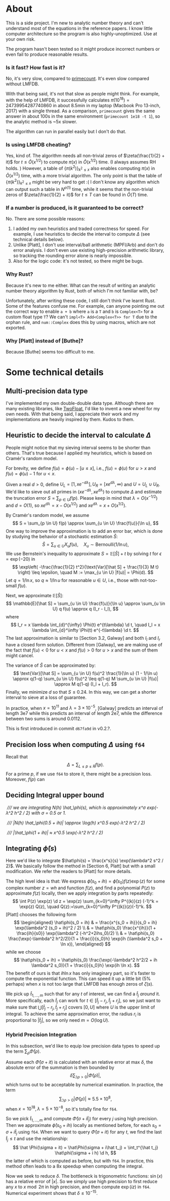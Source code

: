 # $\newcommand{\d}{\mathrm{d}}$About

This is a side project. I'm new to analytic number theory and can't understand most of the equations in the reference papers. I know little computer architecture so the program is also highly-unoptimized. Use at your own risk.

The program hasn't been tested so it might produce incorrect numbers or even fail to produce reasonable results.

### Is it fast? How fast is it?

No, it's very slow, compared to [primecount](https://github.com/kimwalisch/primecount). It's even slow compared without LMFDB.

With that being said, it's not that slow as people might think. For example, with the help of LMFDB, it successfully calculates $\pi(10^{18}) = 24739954287740860$ in about 8.5min in my laptop (Macbook Pro 13-inch, 2017) with a single thread. As a comparison, `primecount` gives the same answer in about 100s in the same environment (`primecount 1e18 -t 1`), so the analytic method is ~5x slower.

The algorithm can run in parallel easily but I don't do that.

### Is using LMFDB cheating?

Yes, kind of. The algorithm needs all non-trivial zeros of $\zeta(\frac{1}{2} + it)$ for $t \leq \tilde O(x^{1/2})$ to compute $\pi(x)$ in $\tilde O(x^{1/2})$ time. (I always assumes RH holds. ) However, a table of $\{\pi(k^2)\}_{k^2 \leq x}$ also enables computing $\pi(x)$ in $\tilde O(x^{1/2})$ time, with a more trivial algorithm. The only point is that the table of $\{\pi(k^2)\}_{k^2 \leq x}$ might be very hard to get :( I don't know any algorithm which can output such a table in $N^{o(1)}$ time, while it seems that the non-trivial zeros of $\zeta(\frac{1}{2} + it)$ for $t \leq T$ can be found in $\tilde O(T)$ time.

### If a number is produced, is it guaranteed to be correct?

No. There are some possible reasons:

1. I added my own heuristics and traded correctness for speed. For example, I use heuristics to decide the interval to compute $\Delta$ (see technical details below).
2. Unlike [Platt], I don't use interval/ball arithmetic (MPFI/Arb) and don't do error analysis. I don't even use existing high-precision arithmetic library, so tracking the rounding error alone is nearly impossible.
3. Also for the logic code: it's not tested, so there might be bugs.

### Why Rust?

Because it's new to me either. What can the result of writing an analytic number theory algorithm by Rust, both of which I'm not familiar with, be?

Unfortunately, after writing these code, I still don't think I've learnt Rust. Some of the features confuse me. For example, can anyone pointing me out the correct way to enable `a + b` where `a` is a `T` and `b` is `Complex<T>` for a custom float type `T`? We can't `impl<T> Add<Complex<T>> for T`  due to the orphan rule, and `num::Complex` does this by using macros, which are not exported.

### Why [Platt] instead of [Buthe]?

Because [Buthe] seems too difficult to me.

# Some technical details

## Multi-precision data type

I've implemented my own double-double data type. Although there are many existing libraries, like [TwoFloat](https://github.com/ajtribick/twofloat), I'd like to invent a new wheel for my own needs. With that being said, I appreciate their work and my implementations are heavily inspired by them. Kudos to them.

## Heuristic to decide the interval to calculate $\Delta$

People might notice that my sieving interval seems to be shorter than others. That's true because I applied my heuristics, which is based on Cramér's random model.

For brevity, we define $f(u) = \phi(u) - [u \leq x]$, i.e., $f(u) = \phi(u)$ for $u > x$ and $f(u) = \phi(u) - 1$ for $u < x$.

Given a real $d > 0$,  define $U_L = [1, xe^{-d\lambda}], U_R = [xe^{d \lambda}, \infty)$ and $U = U_L \cup U_R$. We'd like to sieve out all primes in $(xe^{-d\lambda}, xe^{d \lambda})$ to compute $\Delta$ and estimate the truncation error $S = \sum_{p \in U}f(p)$. Please keep in mind that $\lambda = O(x^{-1/2})$ and $d = O(1)$, so $x e^{d\lambda} = x - O(x^{1/2})$ and $x e^{d\lambda} = x + O(x^{1/2})$.

By Cramér's random model, we assume
$$
S = \sum_{p \in U} f(p) \approx  \sum_{u \in U} \frac{f(u)}{\ln u},
$$
One way to improve the approximation is to add an error bar, which is done by studying the behavior of a stochastic estimation $\hat S$:
$$
\hat S = \sum_{u \in U} X_u f(u), \quad X_u \sim \text{Bernoulli}(1/\ln u),
$$
We use Bernstein's inequality to approximate $S = \mathbb{E} [\hat S] + t$ by solving $t$ for $\epsilon = \exp(-20)$ in
$$
\exp\left( -\frac{\frac{1}{2} t^2}{\text{Var}[\hat S] + \frac{1}{3} M t} \right) \leq \epsilon, \quad M := \max_{u \in U} |f(u)| = \Phi(d).
$$
Let $q = 1/\ln x$, so $q \approx 1/\ln u$ for reasonable $u \in U$, i.e., those with not-too-small $f(u)$.

Next, we approximate $\mathbb{E}[\hat S]$:
$$
\mathbb{E}[\hat S] = \sum_{u \in U} \frac{f(u)}{\ln u} \approx \sum_{u \in U} q f(u) \approx q (I_r - I_l),
$$
where
$$
I_r = x \lambda \int_{d}^{\infty} \Phi(t) e^{t\lambda} \d t, \quad I_l = x \lambda \int_{d}^\infty \Phi(t) e^{-t\lambda} \d t.
$$
The last approximation is similar to [Section 3.2, Galway] and both $I_l$ and $I_r$ have a closed form solution. Different from [Galway], we are making use of the fact that $f(u) < 0$ for $u < x$ and $f(u) > 0$ for $u > x$ and the sum of them might cancel.

The variance of $\hat S$ can be approximated by:
$$
\text{Var}[\hat S] = \sum_{u \in U} f(u)^2 \frac{1}{\ln u} (1 - 1/\ln u) \approx q(1-q) \sum_{u \in U} f(u)^2 \leq q(1-q) M \sum_{u \in U} |f(u)| \approx M q(1-q) (I_l + I_r).
$$
Finally, we minimize $d$ so that $S \leq 0.24$. In this way, we can get a shorter interval to sieve at a loss of guarantee.

In practice, when $x = 10^{11}$ and $\lambda = 3 \times 10^{-5}$, [Galway] predicts an interval of length 3e7 while this predicts an interval of length 2e7, while the difference between two sums is around 0.0112.

This is first introduced in commit `d67fa9d` in v0.2.?.

## Precision loss when computing $\Delta$ using `f64`

Recall that
$$
\Delta = \sum_{L \leq p \leq R} f(p).
$$
For a prime $p$, if we use `f64` to store it, there might be a precision loss. Moreover, $f(p)$ can 

## Deciding Integral upper bound

​    */// we are integrating N(h) \hat_\phi(s), which is approximately x^σ exp(-λ^2 h^2 / 2) with σ = 0.5 or 1.*

​    */// |N(h) \hat_\phi(0.5 + ih)| \approx \log(h) x^0.5 exp(-λ^2 h^2 / 2)*

​    */// |\hat_\phi(1 + ih)| ≈ x^0.5 \exp(-λ^2 h^2 / 2)*

## Integrating $\hat\phi(s)$

Here we'd like to integrate $\hat\phi(s) = \frac{x^s}{s} \exp(\lambda^2 s^2 / 2)$. We basically follow the method in [Section 6, Platt] but with a small modification. We refer the readers to [Platt] for more details.

The high level idea is that: We express $\hat\phi(s_0 + ih) = \hat\phi(s_0) f(z) \exp(z)$ for some complex number $z = wh$ and function $f(z)$, and find a polynomial $P(z)$ to approximate $f(z)$ locally, then we apply integration by parts repeatedly:
$$
\int P(z) \exp(z) \d z = \exp(z) \sum_{k=0}^\infty P^{(k)}(z) (-1)^k = \exp(z) Q(z), \quad Q(z):=\sum_{k=0}^\infty P^{(k)}(z)(-1)^k.
$$
[Platt] chooses the following form
$$
\begin{aligned}
\hat\phi(s_0 + ih) & = \frac{x^{s_0 + ih}}{s_0 + ih} \exp(\lambda^2 (s_0 + ih)^2 / 2) \\
 & = \hat\phi(s_0) \frac{x^{ih}}{1 + \frac{ih}{s0}} \exp(\lambda^2 (-h^2+2ihs_0)/2) \\
 & = \hat\phi(s_0) \frac{\exp(-\lambda^2 h^2/2)}{1 + \frac{i}{s_0}h} \exp(ih (\lambda^2 s_0 + \ln x)),
\end{aligned}
$$
while we choose
$$
\hat\phi(s_0 + ih)  = \hat\phi(s_0) \frac{\exp(-\lambda^2 h^2/2 + ih \lambda^2 s_0)}{1 + \frac{i}{s_0}h} \exp(ih \ln x).
$$
The benefit of ours is that $ih\ln x$ has only imaginary part, so it's faster to compute the exponential function. This can speed it up a little bit (5% perhaps) when $x$ is not too large that LMFDB has enough zeros of $\zeta(s)$.

We pick up $\hat t_{1, \dots, m}$ such that for any $t$ of interest, we can find a $\hat t_j$ *around* it. More specifically, each $\hat t_j$ can work for $t \in [\hat t_j - r_j, \hat t_j + r_j]$, so we just want to make sure that $\bigcup [\hat t_j - r_j, \hat t_j + r_j]$ covers $[0, U]$ where $U$ is the upper limit of integral. To achieve the same approximation error, the radius $r_i$ is proportional to $|\hat t_j|$, so we only need $m = O(\log U)$.

### Hybrid Precision Integration

In this subsection, we'd like to equip low precision data types to speed up the term $\sum_\rho \hat\Phi(\rho)$.

Assume each $\hat\Phi(\sigma + it)$ is calculated with an relative error at max  $\delta$, the absolute error of the summation is then bounded by
$$
\delta \sum_{\Im \rho > 0}  |\hat\Phi(\rho)|,
$$
which turns out to be acceptable by numerical examination. In practice, the term
$$
\sum_{\Im \rho > 0} |\hat \Phi(\rho)| \approx 5.5 \times 10^8,
$$
when $x = 10^{18}, \lambda = 5 \times 10^{-8}$, so it's totally fine for `f64`. 

So we pick $\hat t_{1, \dots, m}$ and compute $\hat\Phi(\sigma + i \hat t_{j})$ for every  $j$ using high precision. Then we approximate $\hat\phi(s_0 + ih)$ locally as mentioned before, for each $s_0 = \sigma + i \hat t_j$ using `f64`. When we want to query $\hat\Phi(\sigma + it)$ for any $t$, we find the last $\hat t_j \leq t$ and use the relationship:
$$
\hat \Phi(\sigma + it) = \hat\Phi(\sigma + i\hat t_j) + \int_t^{\hat t_j} \hat\phi(\sigma + i h) \d h,
$$
the latter of which is computed as before, but with `f64`. In practice, this method often leads to a 8x speedup when computing the integral. 

Now we seek to reduce $\delta$. The bottleneck is trigonometric functions: $\sin(x)$ has a relative error of $|x|$. So we simply use high precision to first reduce any $x$ to $x \bmod 2\pi$ in high precision, and then compute $\exp(iz)$ in `f64`. Numerical experiment shows that $\delta \leq 10^{-15}$. 

